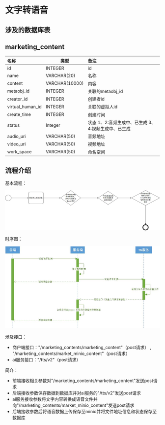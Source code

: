 # 文字转语音

## 涉及的数据库表

## marketing_content
| 名称            | 类型           | 备注       |
|:--------------|--------------|:---------|
| id    | INTEGER | id  |
| name   | VARCHAR(20) | 名称     |
| content       | VARCHAR(10000) | 内容       |
| metaobj_id | INTEGER      | 关联的metaobj_id |
| creator_id | INTEGER | 创建者id |
| virtual_human_id | INTEGER      | 关联的虚拟人id |
| create_time | INTEGER | 创建时间 |
| status | Integer | 状态 1、2:音频生成中、已生成  3、4:视频生成中、已生成 |
| audio_uri | VARCHAR(50) | 音频地址 |
| video_uri | VARCHAR(50) | 视频地址 |
| work_space | VARCHAR(50) | 命名空间 |

## 流程介绍

基本流程：

![](images/tts.png)

时序图：

![](images/tts01.png)

涉及接口：

- 商户端接口："/marketing_contents/marketing_content"（post请求） , "/marketing_contents/market_minio_content"（post请求）
- ai服务接口："/tts/v2"（post请求）

简介：

- 前端接收相关参数对"/marketing_contents/marketing_content"发送post请求
- 后端接收参数保存数据到数据库并对ai服务的"/tts/v2"发送post请求
- ai服务接收参数将文字内容转换成语音文件并向"/marketing_contents/market_minio_content"发送post请求
- 后端接收参数后将语音数据上传保存至minio并将文件地址信息和状态保存至数据库